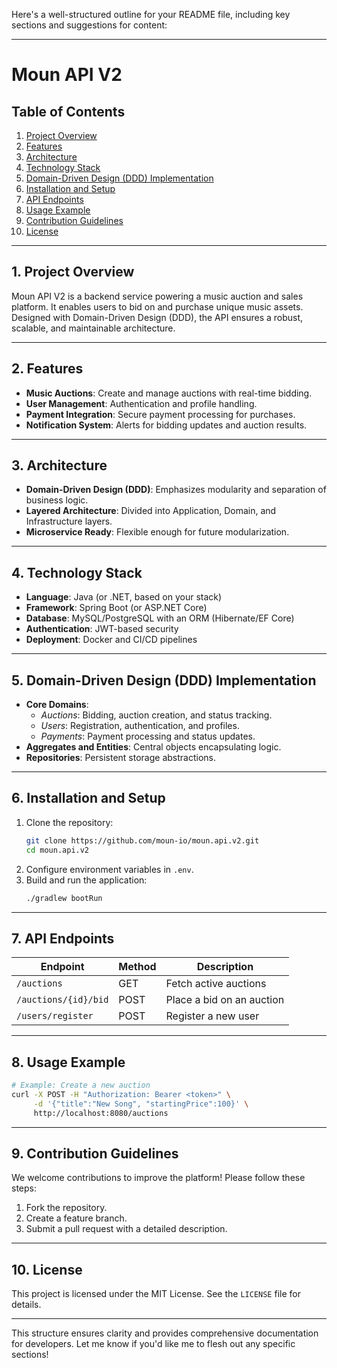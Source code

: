 Here's a well-structured outline for your README file, including key sections and suggestions for content:

---

# Moun API V2

## Table of Contents
1. [Project Overview](#project-overview)  
2. [Features](#features)  
3. [Architecture](#architecture)  
4. [Technology Stack](#technology-stack)  
5. [Domain-Driven Design (DDD) Implementation](#domain-driven-design-ddd-implementation)  
6. [Installation and Setup](#installation-and-setup)  
7. [API Endpoints](#api-endpoints)  
8. [Usage Example](#usage-example)  
9. [Contribution Guidelines](#contribution-guidelines)  
10. [License](#license)

---

## 1. Project Overview
Moun API V2 is a backend service powering a music auction and sales platform. It enables users to bid on and purchase unique music assets. Designed with Domain-Driven Design (DDD), the API ensures a robust, scalable, and maintainable architecture.

---

## 2. Features
- **Music Auctions**: Create and manage auctions with real-time bidding.  
- **User Management**: Authentication and profile handling.  
- **Payment Integration**: Secure payment processing for purchases.  
- **Notification System**: Alerts for bidding updates and auction results.  

---

## 3. Architecture
- **Domain-Driven Design (DDD)**: Emphasizes modularity and separation of business logic.  
- **Layered Architecture**: Divided into Application, Domain, and Infrastructure layers.  
- **Microservice Ready**: Flexible enough for future modularization.  

---

## 4. Technology Stack
- **Language**: Java (or .NET, based on your stack)  
- **Framework**: Spring Boot (or ASP.NET Core)  
- **Database**: MySQL/PostgreSQL with an ORM (Hibernate/EF Core)  
- **Authentication**: JWT-based security  
- **Deployment**: Docker and CI/CD pipelines  

---

## 5. Domain-Driven Design (DDD) Implementation
- **Core Domains**:
  - *Auctions*: Bidding, auction creation, and status tracking.  
  - *Users*: Registration, authentication, and profiles.  
  - *Payments*: Payment processing and status updates.  
- **Aggregates and Entities**: Central objects encapsulating logic.  
- **Repositories**: Persistent storage abstractions.  

---

## 6. Installation and Setup
1. Clone the repository:  
   ```bash
   git clone https://github.com/moun-io/moun.api.v2.git
   cd moun.api.v2
   ```  
2. Configure environment variables in `.env`.  
3. Build and run the application:  
   ```bash
   ./gradlew bootRun
   ```  

---

## 7. API Endpoints
| Endpoint             | Method | Description                |  
|----------------------|--------|----------------------------|  
| `/auctions`          | GET    | Fetch active auctions      |  
| `/auctions/{id}/bid` | POST   | Place a bid on an auction  |  
| `/users/register`    | POST   | Register a new user        |  

---

## 8. Usage Example
```bash
# Example: Create a new auction
curl -X POST -H "Authorization: Bearer <token>" \
     -d '{"title":"New Song", "startingPrice":100}' \
     http://localhost:8080/auctions
```

---

## 9. Contribution Guidelines
We welcome contributions to improve the platform! Please follow these steps:  
1. Fork the repository.  
2. Create a feature branch.  
3. Submit a pull request with a detailed description.  

---

## 10. License
This project is licensed under the MIT License. See the `LICENSE` file for details.

---

This structure ensures clarity and provides comprehensive documentation for developers. Let me know if you'd like me to flesh out any specific sections!
